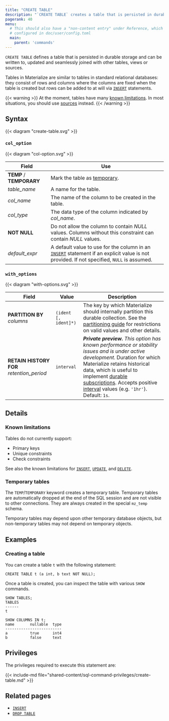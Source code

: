 ```yaml
---
title: "CREATE TABLE"
description: "`CREATE TABLE` creates a table that is persisted in durable storage."
pagerank: 40
menu:
  # This should also have a "non-content entry" under Reference, which is
  # configured in doc/user/config.toml
  main:
    parent: 'commands'
---
```


`CREATE TABLE` defines a table that is persisted in durable storage and can be
written to, updated and seamlessly joined with other tables, views or sources.

Tables in Materialize are similar to tables in standard relational databases:
they consist of rows and columns where the columns are fixed when the table is
created but rows can be added to at will via [`INSERT`](../insert) statements.

{{< warning >}}
At the moment, tables have many [known limitations](#known-limitations). In most
situations, you should use [sources](/sql/create-source) instead.
{{< /warning >}}

[//]: # "TODO(morsapaes) Bring back When to use a table? once there's more
clarity around best practices."

## Syntax

{{< diagram "create-table.svg" >}}

### `col_option`

{{< diagram "col-option.svg" >}}

Field | Use
------|-----
**TEMP** / **TEMPORARY** | Mark the table as [temporary](#temporary-tables).
_table&lowbar;name_ | A name for the table.
_col&lowbar;name_ | The name of the column to be created in the table.
_col&lowbar;type_ | The data type of the column indicated by _col&lowbar;name_.
**NOT NULL** | Do not allow the column to contain _NULL_ values. Columns without this constraint can contain _NULL_ values.
*default_expr* | A default value to use for the column in an [`INSERT`](/sql/insert) statement if an explicit value is not provided. If not specified, `NULL` is assumed.

### `with_options`

{{< diagram "with-options.svg" >}}

| Field                                    | Value               | Description                                                                                                                                                       |
|------------------------------------------|---------------------| ----------------------------------------------------------------------------------------------------------------------------------------------------------------- |
| **PARTITION BY** _columns_               | `(ident [, ident]*)` | The key by which Materialize should internally partition this durable collection. See the [partitioning guide](/transform-data/patterns/partition-by/) for restrictions on valid values and other details.
| **RETAIN HISTORY FOR** _retention_period_ | `interval`          | ***Private preview.** This option has known performance or stability issues and is under active development.* Duration for which Materialize retains historical data, which is useful to implement [durable subscriptions](/transform-data/patterns/durable-subscriptions/#history-retention-period). Accepts positive [interval](/sql/types/interval/) values (e.g. `'1hr'`). Default: `1s`.


## Details

### Known limitations

Tables do not currently support:

- Primary keys
- Unique constraints
- Check constraints

See also the known limitations for [`INSERT`](../insert#known-limitations),
[`UPDATE`](../update#known-limitations), and [`DELETE`](../delete#known-limitations).

### Temporary tables

The `TEMP`/`TEMPORARY` keyword creates a temporary table. Temporary tables are
automatically dropped at the end of the SQL session and are not visible to other
connections. They are always created in the special `mz_temp` schema.

Temporary tables may depend upon other temporary database objects, but non-temporary
tables may not depend on temporary objects.

## Examples

### Creating a table

You can create a table `t` with the following statement:

```mzsql
CREATE TABLE t (a int, b text NOT NULL);
```

Once a table is created, you can inspect the table with various `SHOW` commands.

```mzsql
SHOW TABLES;
TABLES
------
t

SHOW COLUMNS IN t;
name       nullable  type
-------------------------
a          true      int4
b          false     text
```

## Privileges

The privileges required to execute this statement are:

{{< include-md file="shared-content/sql-command-privileges/create-table.md" >}}

## Related pages

- [`INSERT`](../insert)
- [`DROP TABLE`](../drop-table)
